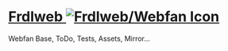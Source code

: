 # [Frdlweb ![Frdlweb/Webfan Icon](/favicon.ico)](https://frdl.io)
Webfan
Base, ToDo, Tests, Assets, Mirror...
